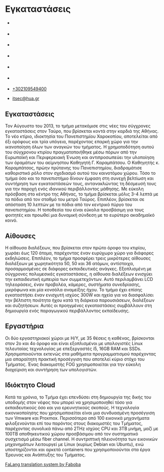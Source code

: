 Εγκαταστάσεις
===============
                              

*   [](https://www.facebook.com/ditharokopio)
*   [](https://www.youtube.com/channel/UCEHkYirpXF1nSLxDCrfDZ4A)
*   [](https://www.linkedin.com/company/77699385)
*   [](https://www.instagram.com/dithua)

*   [](https://dit.hua.gr/index.php/el/department-gr/facilities)
*   [](https://dit.hua.gr/index.php/en/department-gr/facilities)

*   [+302109549400](tel:+302109549400)
*   [itsec@hua.gr](mailto:itsec@hua.gr)

Εγκαταστάσεις
-------------

Τον Αύγουστο του 2013, το τμήμα μετακόμισε στις νέες του σύγχρονες εγκαταστάσεις στον Ταύρο, που βρίσκεται κοντά στην καρδιά της Αθήνας. Το νέο κτίριο, ιδιοκτησία του Πανεπιστημίου Χαροκοπίου, αποτελείται από έξι ορόφους και τρία υπόγεια, παρέχοντας επαρκή χώρο για την ικανοποίηση όλων των αναγκών του τμήματος. Η χρηματοδότηση αυτού του σύγχρονου κτιρίου πραγματοποιήθηκε μέσω πόρων από την Ευρωπαϊκή και Περιφερειακή Ένωση και αντιπροσωπεύει την υλοποίηση των όραμάτων του αείμνηστου Καθηγητή Γ. Καραμπάτσου. Ο Καθηγητής κ. Καραμπάτσος, πρώην πρύτανης του Πανεπιστημίου, διαδραμάτισε καθοριστικό ρόλο στον σχεδιασμό αυτού του καινοτόμου χώρου. Τόσο το τμήμα όσο και το πανεπιστήμιο δίνουν έμφαση στη συνεχή βελτίωση και συντήρηση των εγκαταστάσεών τους, αντανακλώντας τη δέσμευσή τους για την παροχή ενός ιδανικού περιβάλλοντος μάθησης. Με εύκολη πρόσβαση στο κέντρο της Αθήνας, το τμήμα βρίσκεται μόλις 3-4 λεπτά με τα πόδια από τον σταθμό του μετρό Ταύρος. Επιπλέον, βρίσκεται σε απόσταση 10 λεπτών με τα πόδια από τον κεντρικό πύργο του πανεπιστημίου. Η τοποθεσία του είναι εύκολα προσβάσιμη για τους φοιτητές και προωθεί μια δυναμική σύνδεση με το ευρύτερο ακαδημαϊκό κοινό.

Αίθουσες
--------

Η αίθουσα διαλέξεων, που βρίσκεται στον πρώτο όροφο του κτιρίου, χωράει έως 120 άτομα, παρέχοντας έναν ευρύχωρο χώρο για διάφορες εκδηλώσεις. Επιπλέον, το τμήμα προσφέρει τρεις μικρότερες αίθουσες διαλέξεων με χωρητικότητα 50, 50 και 36 ατόμων, αντίστοιχα, προσαρμοσμένες σε διάφορες εκπαιδευτικές ανάγκες. Εξοπλισμένη με σύγχρονες πολυμεσικές εγκαταστάσεις, η αίθουσα διαλέξεων ενισχύει την εκπαιδευτική εμπειρία των συμμετεχόντων. Αυτό περιλαμβάνει LCD τηλεοράσεις, έναν προβολέα, κάμερες, συστήματα συνεδρίασης, μικρόφωνα και μία κονσόλα αναμείξης ήχου. Το τμήμα έχει επίσης εγκαταστήσει έναν ενισχυτή ισχύος 300W και ηχεία για να διασφαλίσει την βέλτιστη ποιότητα ήχου κατά τη διάρκεια παρουσιάσεων, διαλέξεων και συζητήσεων. Αυτές οι προηγμένες εγκαταστάσεις συμβάλλουν στη δημιουργία ενός παραγωγικού περιβάλλοντος εκπαίδευσης.

Εργαστήρια
----------

Οι δύο εργαστηριακοί χώροι με Η/Υ, με 35 θέσεις η καθένας, βρίσκονται στον 2ο και 4ο όροφο και είναι εξοπλισμένοι με υπολογιστές Linux τελευταίας τεχνολογίας με επεξεργαστές i5, 16GB RAM και SSDs. Χρησιμοποιούνται εκτενώς στα μαθήματα προγραμματισμού παρέχοντας μια απαραίτητη πρακτική προσέγγιση που αποτελεί κύριο στόχο του Τμήματος. Ένας διακομιστής FOG χρησιμοποιείται για την εύκολη διαχείριση και συντήρηση των υπολογιστών.

Ιδιόκτητο Cloud
---------------

Κατά τα χρόνια, το Τμήμα έχει επενδύσει στη δημιουργία της δικής του υποδομής στον νέφος που μπορεί να χρησιμοποιηθεί τόσο για εκπαιδευτικούς όσο και για ερευνητικούς σκοπούς. Η τεχνολογία εικονικοποίησης που χρησιμοποιείται είναι μια συνδυασμένη προσέγγιση των Vmware και Proxmox. Περισσότερα από 100 εικονικά μηχανήματα φιλοξενούνται επί του παρόντος στους διακομιστές του Τμήματος, παρέχοντας συνολικά πάνω από 2THz ισχύος CPU και 3TB μνήμη, μαζί με 100TB αποθηκευτικού χώρου προσβάσιμου από τον συστηματικό συσχετισμό μέσω fiber channel. Η συντριπτική πλειονότητα των εικονικών μηχανημάτων λειτουργεί με Linux (κυρίως Debian και Ubuntu), ενώ υποστηρίζονται και αρκετά containers που χρησιμοποιούνται στα έργα Έρευνας και Ανάπτυξης του Τμήματος.

[FaLang translation system by Faboba](http://www.faboba.com/ "Faboba : Création de composantJoomla")

[](https://dit.hua.gr/index.php/el/department-gr/facilities#)